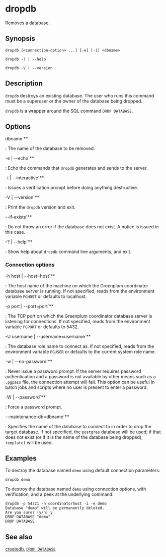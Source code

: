 # dropdb

Removes a database.

## Synopsis

```shell
dropdb [<connection-option> ...] [-e] [-i] <dbname>

dropdb -? | --help

dropdb -V | --version
```

## Description

`dropdb` destroys an existing database. The user who runs this command must be a superuser or the owner of the database being dropped.

`dropdb` is a wrapper around the SQL command `DROP DATABASE`.

## Options

dbname`**

:   The name of the database to be removed.

-e | --echo`**

:   Echo the commands that `dropdb` generates and sends to the server.

-i | --interactive`**

:   Issues a verification prompt before doing anything destructive.

-V | --version`**

:   Print the `dropdb` version and exit.

--if-exists`**

:   Do not throw an error if the database does not exist. A notice is issued in this case.

-? | --help`**

:   Show help about `dropdb` command line arguments, and exit.

### Connection options

-h host | --host=host`**

:   The host name of the machine on which the Greenplum coordinator database server is running. If not specified, reads from the environment variable `PGHOST` or defaults to localhost.

-p port | --port=port`**

:   The TCP port on which the Greenplum coordinator database server is listening for connections. If not specified, reads from the environment variable `PGPORT` or defaults to 5432.

-U username | --username=username`**

:   The database role name to connect as. If not specified, reads from the environment variable `PGUSER` or defaults to the current system role name.

-w | --no-password`**

:   Never issue a password prompt. If the server requires password authentication and a password is not available by other means such as a `.pgpass` file, the connection attempt will fail. This option can be useful in batch jobs and scripts where no user is present to enter a password.

-W | --password`**

:   Force a password prompt.

--maintenance-db=dbname`**

:   Specifies the name of the database to connect to in order to drop the target database. If not specified, the `postgres` database will be used; if that does not exist (or if it is the name of the database being dropped), `template1` will be used.

## Examples

To destroy the database named `demo` using default connection parameters:

```shell
dropdb demo
```

To destroy the database named `demo` using connection options, with verification, and a peek at the underlying command:

```shell
dropdb -p 54321 -h coordinatorhost -i -e demo
Database "demo" will be permanently deleted.
Are you sure? (y/n) y
DROP DATABASE "demo"
DROP DATABASE
```

## See also

[createdb](/docs/system-utilities/createdb.md), [`DROP DATABASE`](/docs/sql-stmts/sql-stmt-drop-database.md)
